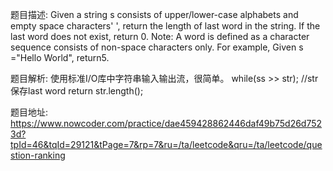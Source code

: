 ﻿题目描述:
Given a string s consists of upper/lower-case alphabets and empty space characters' ', return the length of last word in the string.
If the last word does not exist, return 0.
Note: A word is defined as a character sequence consists of non-space characters only.
For example, 
Given s ="Hello World",
return5.

题目解析:
使用标准I/O库中字符串输入输出流，很简单。
while(ss >> str);    //str保存last word
return str.length();

题目地址:
https://www.nowcoder.com/practice/dae459428862446daf49b75d26d7523d?tpId=46&tqId=29121&tPage=7&rp=7&ru=/ta/leetcode&qru=/ta/leetcode/question-ranking